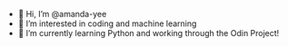 - 👋 Hi, I’m @amanda-yee
- 👀 I’m interested in coding and machine learning
- 🌱 I’m currently learning Python and working through the Odin Project!

<!---
amanda-yee/amanda-yee is a ✨ special ✨ repository because its `README.md` (this file) appears on your GitHub profile.
You can click the Preview link to take a look at your changes.
--->
